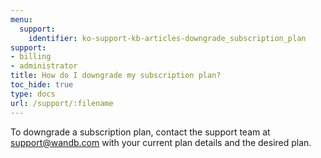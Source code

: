 ```yaml
---
menu:
  support:
    identifier: ko-support-kb-articles-downgrade_subscription_plan
support:
- billing
- administrator
title: How do I downgrade my subscription plan?
toc_hide: true
type: docs
url: /support/:filename
---
```


To downgrade a subscription plan, contact the support team at support@wandb.com with your current plan details and the desired plan.